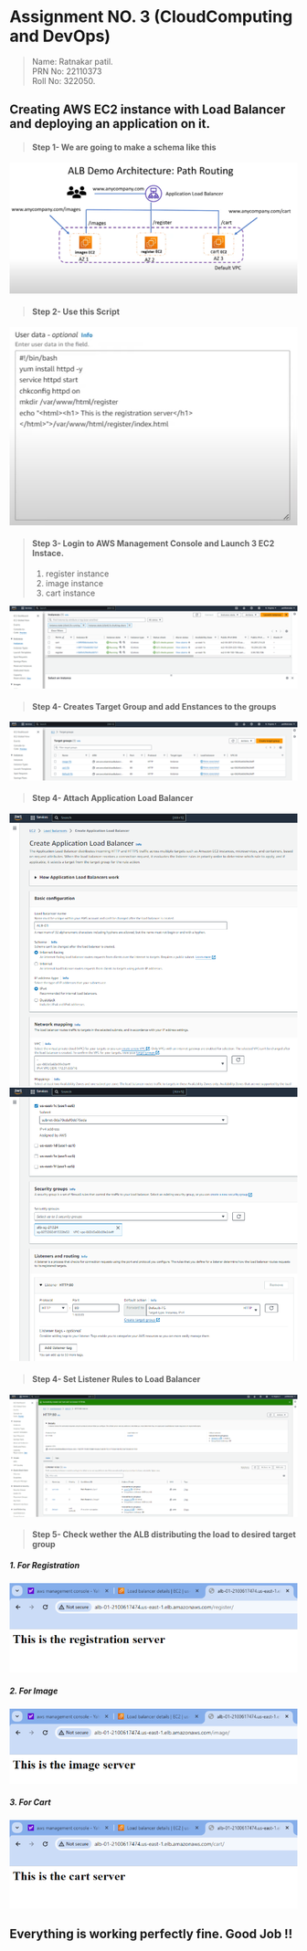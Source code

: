 # Assignment NO. 3 (CloudComputing and DevOps)

> Name: Ratnakar patil.<br> PRN No: 22110373 <br> Roll No: 322050.

## Creating AWS EC2 instance with Load Balancer and deploying an application on it.


>#### Step 1- We are going to make a schema like this
![DesiredS chema](/Assg3/outputs/completeProject.png)


>#### Step 2- Use this Script
![Script](/Assg3/outputs/script.png)


>#### Step 3- Login to AWS Management Console and Launch 3 EC2 Instace.
>1. register instance
>2. image instance
>3. cart instance

![EC2 instace launched](/Assg3/outputs/step1.png)


>#### Step 4- Creates Target Group and add Enstances to the groups
![Target Groups](/Assg3/outputs/step2b.png)

>#### Step 4- Attach Application Load Balancer
![Application Load Balancer](/Assg3/outputs/step3a.png)
![Application Load Balancer](/Assg3/outputs/step3b.png)

>#### Step 4- Set Listener Rules to Load Balancer
![Application Load Balancer](/Assg3/outputs/listenersRule.png)

>#### Step 5- Check wether the ALB distributing the load to desired target group

##### 1. For Registration
   ![registration](/Assg3/outputs/register.png)

##### 2. For Image
   ![registration](/Assg3/outputs/image.png)

##### 3. For Cart
   ![registration](/Assg3/outputs/cart.png)

## Everything is working perfectly fine. Good Job !!